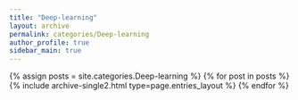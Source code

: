 ```yaml
---
title: "Deep-learning"
layout: archive
permalink: categories/Deep-learning
author_profile: true
sidebar_main: true
---
```



{% assign posts = site.categories.Deep-learning %}
{% for post in posts %} {% include archive-single2.html type=page.entries_layout %} {% endfor %}
